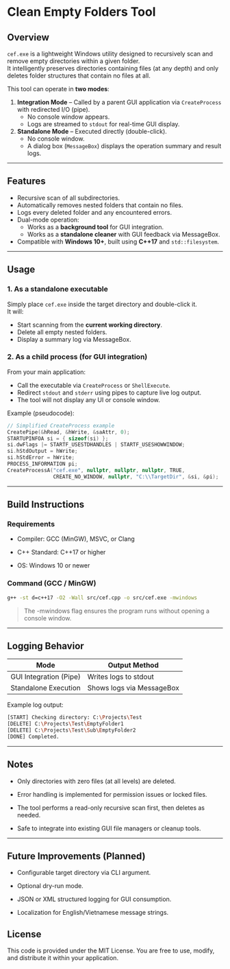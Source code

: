 # Clean Empty Folders Tool

## Overview

`cef.exe` is a lightweight Windows utility designed to recursively scan and remove empty directories within a given folder.  
It intelligently preserves directories containing files (at any depth) and only deletes folder structures that contain no files at all.

This tool can operate in **two modes**:
1. **Integration Mode** – Called by a parent GUI application via `CreateProcess` with redirected I/O (pipe).  
   - No console window appears.  
   - Logs are streamed to `stdout` for real-time GUI display.
2. **Standalone Mode** – Executed directly (double-click).  
   - No console window.  
   - A dialog box (`MessageBox`) displays the operation summary and result logs.

---

## Features

- Recursive scan of all subdirectories.
- Automatically removes nested folders that contain no files.
- Logs every deleted folder and any encountered errors.
- Dual-mode operation:  
  - Works as a **background tool** for GUI integration.  
  - Works as a **standalone cleaner** with GUI feedback via MessageBox.
- Compatible with **Windows 10+**, built using **C++17** and `std::filesystem`.

---

## Usage

### 1. As a standalone executable
Simply place `cef.exe` inside the target directory and double-click it.  
It will:
- Start scanning from the **current working directory**.
- Delete all empty nested folders.
- Display a summary log via MessageBox.

### 2. As a child process (for GUI integration)
From your main application:
- Call the executable via `CreateProcess` or `ShellExecute`.
- Redirect `stdout` and `stderr` using pipes to capture live log output.
- The tool will not display any UI or console window.

Example (pseudocode):
```cpp
// Simplified CreateProcess example
CreatePipe(&hRead, &hWrite, &saAttr, 0);
STARTUPINFOA si = { sizeof(si) };
si.dwFlags |= STARTF_USESTDHANDLES | STARTF_USESHOWWINDOW;
si.hStdOutput = hWrite;
si.hStdError = hWrite;
PROCESS_INFORMATION pi;
CreateProcessA("cef.exe", nullptr, nullptr, nullptr, TRUE,
               CREATE_NO_WINDOW, nullptr, "C:\\TargetDir", &si, &pi);
```

---

## Build Instructions

### Requirements

- Compiler: GCC (MinGW), MSVC, or Clang

- C++ Standard: C++17 or higher

- OS: Windows 10 or newer

### Command (GCC / MinGW)
```bash
g++ -st d=c++17 -O2 -Wall src/cef.cpp -o src/cef.exe -mwindows
```

> The -mwindows flag ensures the program runs without opening a console window.

---

## Logging Behavior

Mode|Output Method
-|-
GUI Integration (Pipe)|Writes logs to stdout
Standalone Execution|Shows logs via MessageBox

Example log output:

```bash
[START] Checking directory: C:\Projects\Test
[DELETE] C:\Projects\Test\EmptyFolder1
[DELETE] C:\Projects\Test\Sub\EmptyFolder2
[DONE] Completed.
```

---

## Notes

- Only directories with zero files (at all levels) are deleted.

- Error handling is implemented for permission issues or locked files.

- The tool performs a read-only recursive scan first, then deletes as needed.

- Safe to integrate into existing GUI file managers or cleanup tools.

---

## Future Improvements (Planned)

- Configurable target directory via CLI argument.

- Optional dry-run mode.

- JSON or XML structured logging for GUI consumption.

- Localization for English/Vietnamese message strings.

## License

This code is provided under the MIT License.
You are free to use, modify, and distribute it within your application.